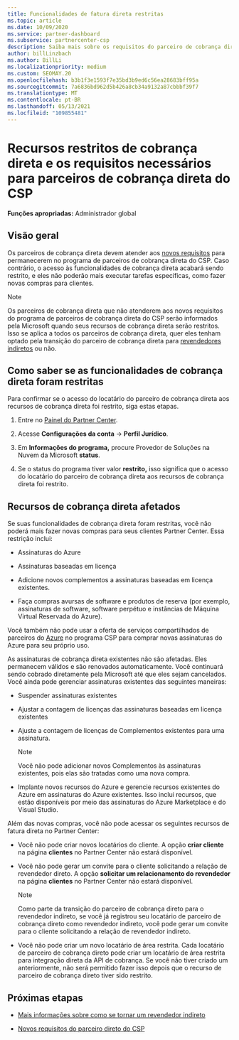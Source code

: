 ```yaml
---
title: Funcionalidades de fatura direta restritas
ms.topic: article
ms.date: 10/09/2020
ms.service: partner-dashboard
ms.subservice: partnercenter-csp
description: Saiba mais sobre os requisitos do parceiro de cobrança direta do CSP e o que fazer para evitar que as funcionalidades se restrinam. Descubra se suas funcionalidades foram restritas.
author: billLinzbach
ms.author: BillLi
ms.localizationpriority: medium
ms.custom: SEOMAY.20
ms.openlocfilehash: b3b1f3e1593f7e35bd3b9ed6c56ea28683bff95a
ms.sourcegitcommit: 7a6836bd962d5b426a8cb34a9132a87cbbbf39f7
ms.translationtype: MT
ms.contentlocale: pt-BR
ms.lasthandoff: 05/13/2021
ms.locfileid: "109855481"
---
```

# <a name="restricted-direct-bill-capabilities-and-the-requirements-needed-for-csp-direct-bill-partners"></a>Recursos restritos de cobrança direta e os requisitos necessários para parceiros de cobrança direta do CSP

**Funções apropriadas:** Administrador global

## <a name="overview"></a>Visão geral

Os parceiros de cobrança direta devem atender aos [novos requisitos](direct-partner-new-requirements.md) para permanecerem no programa de parceiros de cobrança direta do CSP. Caso contrário, o acesso às funcionalidades de cobrança direta acabará sendo restrito, e eles não poderão mais executar tarefas específicas, como fazer novas compras para clientes.

> [!Note]
> Os parceiros de cobrança direta que não atenderem aos novos requisitos do programa de parceiros de cobrança direta do CSP serão informados pela Microsoft quando seus recursos de cobrança direta serão restritos. Isso se aplica a todos os parceiros de cobrança direta, quer eles tenham optado pela transição do parceiro de cobrança direta para [revendedores indiretos](transition-direct-to-indirect.md) ou não.  

## <a name="how-to-tell-if-your-direct-bill-capabilities-has-been-restricted"></a>Como saber se as funcionalidades de cobrança direta foram restritas

Para confirmar se o acesso do locatário do parceiro de cobrança direta aos recursos de cobrança direta foi restrito, siga estas etapas.

1. Entre no [Painel do Partner Center](https://partner.microsoft.com/dashboard).

2. Acesse **Configurações da conta**  ->  **Perfil Jurídico**.

3. Em **Informações do programa,** procure Provedor de Soluções na Nuvem da Microsoft **status**.

4. Se o status do programa tiver valor **restrito,** isso significa que o acesso do locatário do parceiro de cobrança direta aos recursos de cobrança direta foi restrito.

## <a name="affected-direct-bill-capabilities"></a>Recursos de cobrança direta afetados

Se suas funcionalidades de cobrança direta foram restritas, você não poderá mais fazer novas compras para seus clientes Partner Center. Essa restrição inclui:

- Assinaturas do Azure

- Assinaturas baseadas em licença

- Adicione novos complementos a assinaturas baseadas em licença existentes.

- Faça compras avursas de software e produtos de reserva (por exemplo, assinaturas de software, software perpétuo e instâncias de Máquina Virtual Reservada do Azure).

Você também não pode usar a oferta de serviços compartilhados de parceiros do [Azure](shared-services.md) no programa CSP para comprar novas assinaturas do Azure para seu próprio uso.

As assinaturas de cobrança direta existentes não são afetadas. Eles permanecem válidos e são renovados automaticamente. Você continuará sendo cobrado diretamente pela Microsoft até que eles sejam cancelados. Você ainda pode gerenciar assinaturas existentes das seguintes maneiras:

- Suspender assinaturas existentes

- Ajustar a contagem de licenças das assinaturas baseadas em licença existentes

- Ajuste a contagem de licenças de Complementos existentes para uma assinatura. 

    >[!Note]
    >Você não pode adicionar novos Complementos às assinaturas existentes, pois elas são tratadas como uma nova compra.

- Implante novos recursos do Azure e gerencie recursos existentes do Azure em assinaturas do Azure existentes. Isso inclui recursos, que estão disponíveis por meio das assinaturas do Azure Marketplace e do Visual Studio.

Além das novas compras, você não pode acessar os seguintes recursos de fatura direta no Partner Center:

- Você não pode criar novos locatários do cliente. A opção **criar cliente** na página **clientes** no Partner Center não estará disponível.

- Você não pode gerar um convite para o cliente solicitando a relação de revendedor direto. A opção **solicitar um relacionamento do revendedor** na página **clientes** no Partner Center não estará disponível.

    >[!NOTE]
    >Como parte da transição do parceiro de cobrança direto para o revendedor indireto, se você já registrou seu locatário de parceiro de cobrança direto como revendedor indireto, você pode gerar um convite para o cliente solicitando a relação de revendedor indireto.

- Você não pode criar um novo locatário de área restrita. Cada locatário de parceiro de cobrança direto pode criar um locatário de área restrita para integração direta da API de cobrança. Se você não tiver criado um anteriormente, não será permitido fazer isso depois que o recurso de parceiro de cobrança direto tiver sido restrito.  

## <a name="next-steps"></a>Próximas etapas

- [Mais informações sobre como se tornar um revendedor indireto](https://assetsprod.microsoft.com/csp-directbill-to-indirect-transition.pdf)

- [Novos requisitos do parceiro direto do CSP](direct-partner-new-requirements.md)
